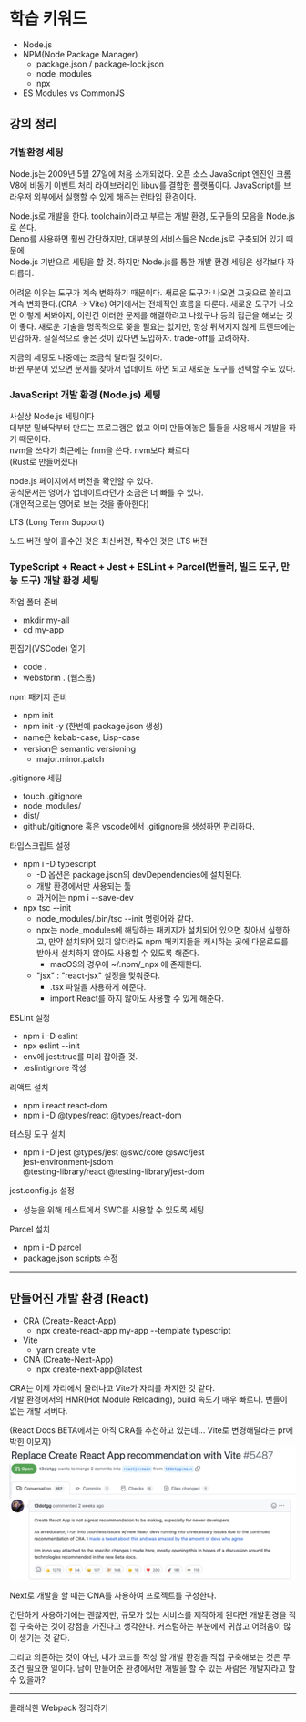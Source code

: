 # 학습 키워드

- Node.js
- NPM(Node Package Manager)
  - package.json / package-lock.json
  - node_modules
  - npx
- ES Modules vs CommonJS

## 강의 정리

### 개발환경 세팅

Node.js는 2009년 5월 27일에 처음 소개되었다.
오픈 소스 JavaScript 엔진인 크롬 V8에 비동기 이벤트 처리 라이브러리인 libuv를 결합한 플랫폼이다.
JavaScript를 브라우저 외부에서 실행할 수 있게 해주는 런타임 환경이다.

Node.js로 개발을 한다. toolchain이라고 부르는 개발 환경, 도구들의 모음을 Node.js로 쓴다.  
Deno를 사용하면 훨씬 간단하지만, 대부분의 서비스들은 Node.js로 구축되어 있기 때문에  
Node.js 기반으로 세팅을 할 것.
하지만 Node.js를 통한 개발 환경 세팅은 생각보다 까다롭다.

어려운 이유는 도구가 계속 변화하기 때문이다. 새로운 도구가 나오면 그곳으로 쏠리고 계속 변화한다.(CRA -> Vite) 여기에서는 전체적인 흐름을 다룬다. 새로운 도구가 나오면 이렇게 써봐야지, 이런건 이러한 문제를 해결하려고 나왔구나 등의 접근을 해보는 것이 좋다. 새로운 기술을 명목적으로 쫒을 필요는 없지만, 항상 뒤쳐지지 않게 트렌드에는 민감하자. 실질적으로 좋은 것이 있다면 도입하자. trade-off를 고려하자.

지금의 세팅도 나중에는 조금씩 달라질 것이다.  
바뀐 부분이 있으면 문서를 찾아서 업데이트 하면 되고 새로운 도구를 선택할 수도 있다.

### JavaScript 개발 환경 (Node.js) 세팅

사실상 Node.js 세팅이다  
대부분 밑바닥부터 만드는 프로그램은 없고 이미 만들어놓은 툴들을 사용해서 개발을 하기 때문이다.  
nvm을 쓰다가 최근에는 fnm을 쓴다. nvm보다 빠르다  
(Rust로 만들어졌다)

node.js 페이지에서 버전을 확인할 수 있다.  
공식문서는 영어가 업데이트라던가 조금은 더 빠를 수 있다.  
(개인적으로는 영어로 보는 것을 좋아한다)

LTS (Long Term Support)

노드 버전 앞이 홀수인 것은 최신버전, 짝수인 것은 LTS 버전

### TypeScript + React + Jest + ESLint + Parcel(번들러, 빌드 도구, 만능 도구) 개발 환경 세팅

작업 폴더 준비

- mkdir my-all
- cd my-app

편집기(VSCode) 열기

- code .
- webstorm . (웹스톰)

npm 패키지 준비

- npm init
- npm init -y (한번에 package.json 생성)
- name은 kebab-case, Lisp-case
- version은 semantic versioning
  - major.minor.patch

.gitignore 세팅

- touch .gitignore
- node_modules/
- dist/
- github/gitignore 혹은 vscode에서 .gitignore을 생성하면 편리하다.

타입스크립트 설정

- npm i -D typescript
  - -D 옵션은 package.json의 devDependencies에 설치된다.
  - 개발 환경에서만 사용되는 툴
  - 과거에는 npm i --save-dev
- npx tsc --init
  - node_modules/.bin/tsc --init 명령어와 같다.
  - npx는 node_modules에 해당하는 패키지가 설치되어 있으면 찾아서 실행하고, 만약 설치되어 있지 않더라도 npm 패키지들을 캐시하는 곳에 다운로드를 받아서 설치하지 않아도 사용할 수 있도록 해준다.
    - macOS의 경우에 ~/.npm/\_npx 에 존재한다.
  - "jsx" : "react-jsx" 설정을 맞춰준다.
    - .tsx 파일을 사용하게 해준다.
    - import React를 하지 않아도 사용할 수 있게 해준다.

ESLint 설정

- npm i -D eslint
- npx eslint --init
- env에 jest:true를 미리 잡아줄 것.
- .eslintignore 작성

리액트 설치

- npm i react react-dom
- npm i -D @types/react @types/react-dom

테스팅 도구 설치

- npm i -D jest @types/jest @swc/core @swc/jest \
   jest-environment-jsdom \
   @testing-library/react @testing-library/jest-dom

jest.config.js 설정

- 성능을 위해 테스트에서 SWC를 사용할 수 있도록 세팅

Parcel 설치

- npm i -D parcel
- package.json scripts 수정

---

## 만들어진 개발 환경 (React)

- CRA (Create-React-App)
  - npx create-react-app my-app --template typescript
- Vite
  - yarn create vite
- CNA (Create-Next-App)
  - npx create-next-app@latest

CRA는 이제 자리에서 물러나고 Vite가 자리를 차지한 것 같다.  
개발 환경에서의 HMR(Hot Module Reloading), build 속도가 매우 빠르다. 번들이 없는 개발 서버다.

(React Docs BETA에서는 아직 CRA를 추천하고 있는데... Vite로 변경해달라는 pr에 박힌 이모지)
![github pr](./images/cra-to-vite.png)

Next로 개발을 할 때는 CNA를 사용하여 프로젝트를 구성한다.

간단하게 사용하기에는 괜찮지만, 규모가 있는 서비스를 제작하게 된다면 개발환경을 직접 구축하는 것이 강점을 가진다고 생각한다. 커스텀하는 부분에서 귀찮고 어려움이 많이 생기는 것 같다.

그리고 의존하는 것이 아닌, 내가 코드를 작성 할 개발 환경을 직접 구축해보는 것은 무조건 필요한 일이다. 남이 만들어준 환경에서만 개발을 할 수 있는 사람은 개발자라고 할 수 있을까?

---
클래식한 Webpack 정리하기 

